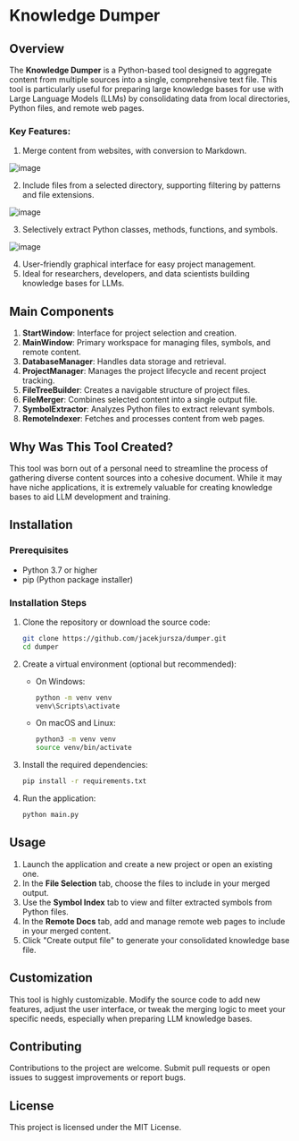 # Knowledge Dumper


## Overview

The **Knowledge Dumper** is a Python-based tool designed to aggregate content from multiple sources into a single, comprehensive text file. This tool is particularly useful for preparing large knowledge bases for use with Large Language Models (LLMs) by consolidating data from local directories, Python files, and remote web pages.

### Key Features:

1) Merge content from websites, with conversion to Markdown. 

![image](https://github.com/user-attachments/assets/6e7d14f5-dfab-4fb0-a234-bac9bc966e35)


2) Include files from a selected directory, supporting filtering by patterns and file extensions.


![image](https://github.com/user-attachments/assets/9e5648a6-b8fb-451c-babe-b419f534e59f)


3) Selectively extract Python classes, methods, functions, and symbols.

![image](https://github.com/user-attachments/assets/0989e932-2385-4428-917c-3f8687e2ba2c)

4) User-friendly graphical interface for easy project management.
5) Ideal for researchers, developers, and data scientists building knowledge bases for LLMs.

## Main Components

1. **StartWindow**: Interface for project selection and creation.
2. **MainWindow**: Primary workspace for managing files, symbols, and remote content.
3. **DatabaseManager**: Handles data storage and retrieval.
4. **ProjectManager**: Manages the project lifecycle and recent project tracking.
5. **FileTreeBuilder**: Creates a navigable structure of project files.
6. **FileMerger**: Combines selected content into a single output file.
7. **SymbolExtractor**: Analyzes Python files to extract relevant symbols.
8. **RemoteIndexer**: Fetches and processes content from web pages.

## Why Was This Tool Created?

This tool was born out of a personal need to streamline the process of gathering diverse content sources into a cohesive document. While it may have niche applications, it is extremely valuable for creating knowledge bases to aid LLM development and training.

## Installation

### Prerequisites

- Python 3.7 or higher
- pip (Python package installer)

### Installation Steps

1. Clone the repository or download the source code:
   ```bash
   git clone https://github.com/jacekjursza/dumper.git
   cd dumper
   ```

2. Create a virtual environment (optional but recommended):
   - On Windows:
     ```bash
     python -m venv venv
     venv\Scripts\activate
     ```
   - On macOS and Linux:
     ```bash
     python3 -m venv venv
     source venv/bin/activate
     ```

3. Install the required dependencies:
   ```bash
   pip install -r requirements.txt
   ```

4. Run the application:
   ```bash
   python main.py
   ```

## Usage

1. Launch the application and create a new project or open an existing one.
2. In the **File Selection** tab, choose the files to include in your merged output.
3. Use the **Symbol Index** tab to view and filter extracted symbols from Python files.
4. In the **Remote Docs** tab, add and manage remote web pages to include in your merged content.
5. Click "Create output file" to generate your consolidated knowledge base file.

## Customization

This tool is highly customizable. Modify the source code to add new features, adjust the user interface, or tweak the merging logic to meet your specific needs, especially when preparing LLM knowledge bases.

## Contributing

Contributions to the project are welcome. Submit pull requests or open issues to suggest improvements or report bugs.

## License

This project is licensed under the MIT License.
